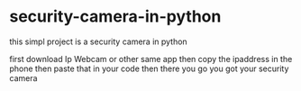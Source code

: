 # security-camera-in-python

this simpl project is a security camera in python 

first download Ip Webcam or other same app then copy the ipaddress in the phone
then paste that in your code then there you go you got your security camera 
